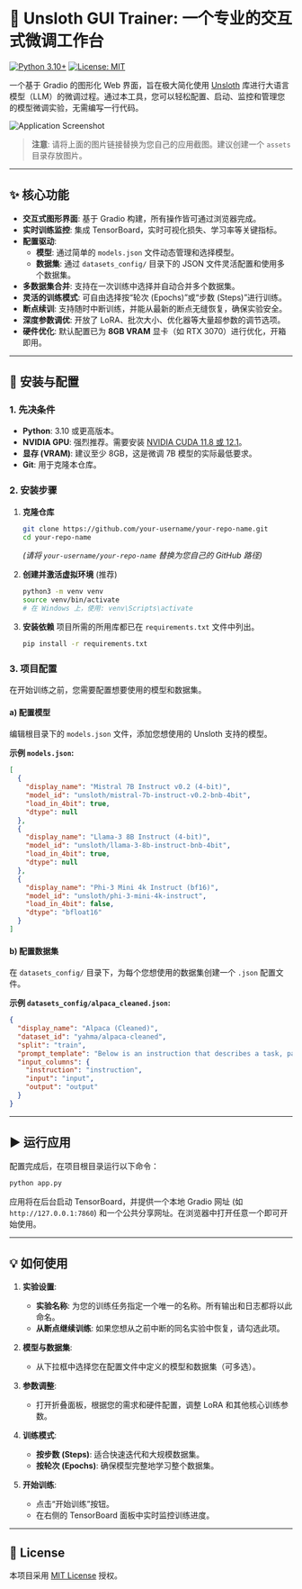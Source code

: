 # 🚀 Unsloth GUI Trainer: 一个专业的交互式微调工作台

[![Python 3.10+](https://img.shields.io/badge/python-3.10+-blue.svg)](https://www.python.org/downloads/)
[![License: MIT](https://img.shields.io/badge/License-MIT-yellow.svg)](https://opensource.org/licenses/MIT)

一个基于 Gradio 的图形化 Web 界面，旨在极大简化使用 [Unsloth](https://github.com/unslothai/unsloth) 库进行大语言模型（LLM）的微调过程。通过本工具，您可以轻松配置、启动、监控和管理您的模型微调实验，无需编写一行代码。

![Application Screenshot](https://raw.githubusercontent.com/your-username/your-repo-name/main/assets/screenshot.png)
> **注意**: 请将上面的图片链接替换为您自己的应用截图。建议创建一个 `assets` 目录存放图片。

---

## ✨ 核心功能

- **交互式图形界面**: 基于 Gradio 构建，所有操作皆可通过浏览器完成。
- **实时训练监控**: 集成 TensorBoard，实时可视化损失、学习率等关键指标。
- **配置驱动**:
  - **模型**: 通过简单的 `models.json` 文件动态管理和选择模型。
  - **数据集**: 通过 `datasets_config/` 目录下的 JSON 文件灵活配置和使用多个数据集。
- **多数据集合并**: 支持在一次训练中选择并自动合并多个数据集。
- **灵活的训练模式**: 可自由选择按“轮次 (Epochs)”或“步数 (Steps)”进行训练。
- **断点续训**: 支持随时中断训练，并能从最新的断点无缝恢复，确保实验安全。
- **深度参数调优**: 开放了 LoRA、批次大小、优化器等大量超参数的调节选项。
- **硬件优化**: 默认配置已为 **8GB VRAM** 显卡（如 RTX 3070）进行优化，开箱即用。

---

## 🔧 安装与配置

### 1. 先决条件

- **Python**: 3.10 或更高版本。
- **NVIDIA GPU**: 强烈推荐。需要安装 [NVIDIA CUDA 11.8 或 12.1](https://developer.nvidia.com/cuda-toolkit)。
- **显存 (VRAM)**: 建议至少 8GB，这是微调 7B 模型的实际最低要求。
- **Git**: 用于克隆本仓库。

### 2. 安装步骤

1.  **克隆仓库**
    ```bash
    git clone https://github.com/your-username/your-repo-name.git
    cd your-repo-name
    ```
    *(请将 `your-username/your-repo-name` 替换为您自己的 GitHub 路径)*

2.  **创建并激活虚拟环境** (推荐)
    ```bash
    python3 -m venv venv
    source venv/bin/activate
    # 在 Windows 上，使用: venv\Scripts\activate
    ```

3.  **安装依赖**
    项目所需的所用库都已在 `requirements.txt` 文件中列出。
    ```bash
    pip install -r requirements.txt
    ```

### 3. 项目配置

在开始训练之前，您需要配置想要使用的模型和数据集。

#### a) 配置模型

编辑根目录下的 `models.json` 文件，添加您想使用的 Unsloth 支持的模型。

**示例 `models.json`:**
```json
[
  {
    "display_name": "Mistral 7B Instruct v0.2 (4-bit)",
    "model_id": "unsloth/mistral-7b-instruct-v0.2-bnb-4bit",
    "load_in_4bit": true,
    "dtype": null
  },
  {
    "display_name": "Llama-3 8B Instruct (4-bit)",
    "model_id": "unsloth/llama-3-8b-instruct-bnb-4bit",
    "load_in_4bit": true,
    "dtype": null
  },
  {
    "display_name": "Phi-3 Mini 4k Instruct (bf16)",
    "model_id": "unsloth/phi-3-mini-4k-instruct",
    "load_in_4bit": false,
    "dtype": "bfloat16"
  }
]
```

#### b) 配置数据集

在 `datasets_config/` 目录下，为每个您想使用的数据集创建一个 `.json` 配置文件。

**示例 `datasets_config/alpaca_cleaned.json`:**
```json
{
  "display_name": "Alpaca (Cleaned)",
  "dataset_id": "yahma/alpaca-cleaned",
  "split": "train",
  "prompt_template": "Below is an instruction that describes a task, paired with an input that provides further context. Write a response that appropriately completes the request.\n\n### Instruction:\n{instruction}\n\n### Input:\n{input}\n\n### Response:\n{output}",
  "input_columns": {
    "instruction": "instruction",
    "input": "input",
    "output": "output"
  }
}
```

---

## ▶️ 运行应用

配置完成后，在项目根目录运行以下命令：

```bash
python app.py
```

应用将在后台启动 TensorBoard，并提供一个本地 Gradio 网址 (如 `http://127.0.0.1:7860`) 和一个公共分享网址。在浏览器中打开任意一个即可开始使用。

---

## 💡 如何使用

1.  **实验设置**:
    - **实验名称**: 为您的训练任务指定一个唯一的名称。所有输出和日志都将以此命名。
    - **从断点继续训练**: 如果您想从之前中断的同名实验中恢复，请勾选此项。

2.  **模型与数据集**:
    - 从下拉框中选择您在配置文件中定义的模型和数据集（可多选）。

3.  **参数调整**:
    - 打开折叠面板，根据您的需求和硬件配置，调整 LoRA 和其他核心训练参数。

4.  **训练模式**:
    - **按步数 (Steps)**: 适合快速迭代和大规模数据集。
    - **按轮次 (Epochs)**: 确保模型完整地学习整个数据集。

5.  **开始训练**:
    - 点击“开始训练”按钮。
    - 在右侧的 TensorBoard 面板中实时监控训练进度。

---

## 📄 License

本项目采用 [MIT License](LICENSE) 授权。
